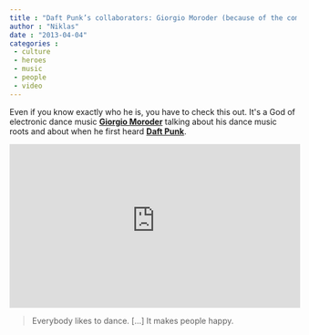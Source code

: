 ```yaml
---
title : "Daft Punk’s collaborators: Giorgio Moroder (because of the coming DP album)"
author : "Niklas"
date : "2013-04-04"
categories : 
 - culture
 - heroes
 - music
 - people
 - video
---
```


Even if you know exactly who he is, you have to check this out. It's a God of electronic dance music [**Giorgio Moroder**](http://en.wikipedia.org/wiki/Giorgio_Moroder) talking about his dance music roots and about when he first heard [**Daft Punk**](http://en.wikipedia.org/wiki/Daft_punk).

<iframe width="510" height="287" src="http://www.youtube-nocookie.com/embed/eYDvxo-M0OQ?rel=0" frameborder="0" allowfullscreen></iframe>

> Everybody likes to dance. \[...\] It makes people happy.
